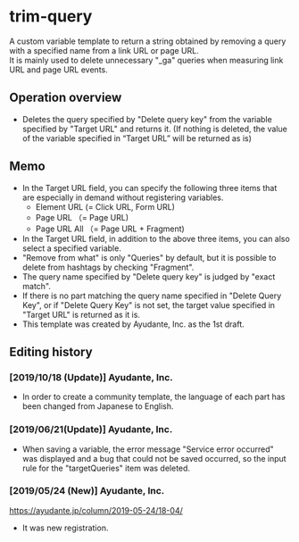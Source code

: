 # trim-query
A custom variable template to return a string obtained by removing a query with a specified name from a link URL or page URL.  
It is mainly used to delete unnecessary "_ga" queries when measuring link URL and page URL events.

## Operation overview
- Deletes the query specified by "Delete query key" from the variable specified by "Target URL" and returns it.
  (If nothing is deleted, the value of the variable specified in “Target URL” will be returned as is)

## Memo
- In the Target URL field, you can specify the following three items that are especially in demand without registering variables.
  - Element URL (= Click URL, Form URL)
  - Page URL （= Page URL)
  - Page URL All （= Page URL + Fragment)
- In the Target URL field, in addition to the above three items, you can also select a specified variable.
- "Remove from what" is only "Queries" by default, but it is possible to delete from hashtags by checking "Fragment".
- The query name specified by "Delete query key" is judged by "exact match".
- If there is no part matching the query name specified in "Delete Query Key", or if "Delete Query Key" is not set, the target value specified in "Target URL" is returned as it is.
- This template was created by Ayudante, Inc. as the 1st draft.

## Editing history
### [2019/10/18 (Update)] Ayudante, Inc. 
- In order to create a community template, the language of each part has been changed from Japanese to English.

### [2019/06/21(Update)] Ayudante, Inc. 
- When saving a variable, the error message "Service error occurred" was displayed and a bug that could not be saved occurred, so the input rule for the "targetQueries" item was deleted.

### [2019/05/24 (New)] Ayudante, Inc.
https://ayudante.jp/column/2019-05-24/18-04/
- It was new registration.
